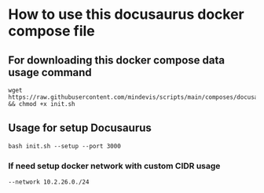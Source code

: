# How to use this docusaurus docker compose file
## For downloading this docker compose data usage command
```
wget https://raw.githubusercontent.com/mindevis/scripts/main/composes/docusaurus/scripts/init.sh && chmod +x init.sh
```
## Usage for setup Docusaurus
```
bash init.sh --setup --port 3000
```
### If need setup docker network with custom CIDR usage 
```
--network 10.2.26.0./24
```
